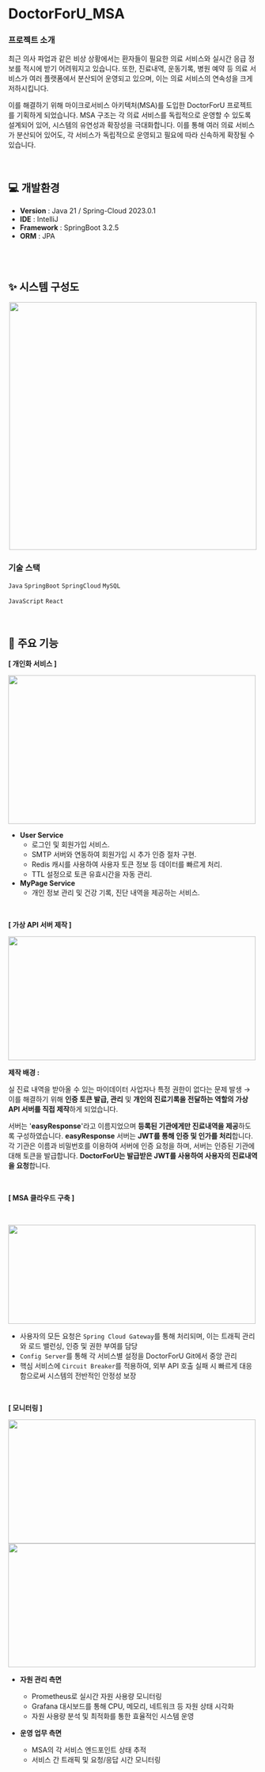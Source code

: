 # DoctorForU_MSA

### 프로젝트 소개

최근 의사 파업과 같은 비상 상황에서는 환자들이 필요한 의료 서비스와 실시간 응급 정보를 적시에 받기 어려워지고 있습니다. 또한, 진료내역, 운동기록, 병원 예약 등 의료 서비스가 여러 플랫폼에서 분산되어 운영되고 있으며, 이는 의료 서비스의 연속성을 크게 저하시킵니다. 

이를 해결하기 위해 마이크로서비스 아키텍처(MSA)를 도입한 DoctorForU 프로젝트를 기획하게 되었습니다. MSA 구조는 각 의료 서비스를 독립적으로 운영할 수 있도록 설계되어 있어, 시스템의 유연성과 확장성을 극대화합니다. 이를 통해 여러 의료 서비스가 분산되어 있어도, 각 서비스가 독립적으로 운영되고 필요에 따라 신속하게 확장될 수 있습니다.

<br>

## 💻 개발환경
- **Version** : Java 21 / Spring-Cloud 2023.0.1
- **IDE** : IntelliJ
- **Framework** : SpringBoot 3.2.5
- **ORM** : JPA

<br>
<br>

## ✨ 시스템 구성도

<p align="center", justify="center">
  <img src="https://github.com/user-attachments/assets/bef86212-e59d-4c36-bad7-719995ca5c50" width="500" height="500">
  </br>
</p>


### 기술 스택

 `Java` `SpringBoot` `SpringCloud` `MySQL`

 `JavaScript` `React`

 <br>

## 📌 주요 기능

**[ 개인화 서비스 ]**

<p>
  <img src="https://github.com/user-attachments/assets/e3a044c6-8811-4c54-bcfe-2499363a3da4" width="500" height="300">
  <br/>
</p>

- **User Service**
    - 로그인 및 회원가입 서비스.
    - SMTP 서버와 연동하여 회원가입 시 추가 인증 절차 구현.
    - Redis 캐시를 사용하여 사용자 토큰 정보 등 데이터를 빠르게 처리.
    - TTL 설정으로 토큰 유효시간을 자동 관리.
- **MyPage Service**
    - 개인 정보 관리 및 건강 기록, 진단 내역을 제공하는 서비스.

<p>
  <br/>
</p>


**[ 가상 API 서버 제작 ]**

<p>
  <img src="https://github.com/user-attachments/assets/6efbba3b-04aa-47bd-b7c9-687ad244acda" width="500" height="250">
  <br/>
</p>


**제작 배경 :** 

실 진료 내역을 받아올 수 있는 마이데이터 사업자나 특정 권한이 없다는 문제 발생 → 이를 해결하기 위해 **인증 토큰 발급, 관리** 및 **개인의 진료기록을 전달하는 역할의 가상 API 서버를 직접 제작**하게 되었습니다.

서버는 '**easyResponse**'라고 이름지었으며 **등록된 기관에게만 진료내역을 제공**하도록 구성하였습니다. **easyResponse** 서버는 **JWT를 통해 인증 및 인가를 처리**합니다. 각 기관은 이름과 비밀번호를 이용하여 서버에 인증 요청을 하며, 서버는 인증된 기관에 대해 토큰을 발급합니다. **DoctorForU는 발급받은 JWT를 사용하여 사용자의 진료내역을 요청**합니다.

<p>
  <br/>
</p>

**[ MSA 클라우드 구축 ]**

<br>

<p>
  <img src="https://github.com/user-attachments/assets/74174e45-37e1-49a0-b934-a9f7245c5a60" width="500" height="200">
  <br/>
</p>

- 사용자의 모든 요청은 `Spring Cloud Gateway`를 통해 처리되며, 이는 트래픽 관리와 로드 밸런싱, 인증 및 권한 부여를 담당
- `Config Server`를 통해 각 서비스별 설정을 DoctorForU Git에서 중앙 관리
- 핵심 서비스에 `Circuit Breaker`를 적용하여, 외부 API 호출 실패 시 빠르게 대응함으로써 시스템의 전반적인 안정성 보장

<br>

**[ 모니터링 ]**


<p>
  <img src="https://github.com/user-attachments/assets/dfb346f5-7d17-45d1-92d4-a192626efbe1" width="500" height="250">
  <img src="https://github.com/user-attachments/assets/9147929b-b5d8-4ffb-bd46-586ed80cc741" width="500" height="250">
</p>

- **자원 관리 측면**
    - Prometheus로 실시간 자원 사용량 모니터링
    - Grafana 대시보드를 통해 CPU, 메모리, 네트워크 등 자원 상태 시각화
    - 자원 사용량 분석 및 최적화를 통한 효율적인 시스템 운영
 
- **운영 업무 측면**
    - MSA의 각 서비스 엔드포인트 상태 추적
    - 서비스 간 트래픽 및 요청/응답 시간 모니터링
